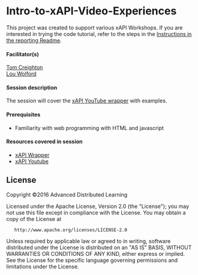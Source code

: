 # Intro-to-xAPI-Video-Experiences

This project was created to support various xAPI Workshops. If you are interested in trying the code tutorial, refer to the steps in the
[Instructions in the reporting Readme](https://github.com/adlnet/Intro-to-xAPI-Video-Experiences/blob/master/README.md).

#### Facilitator(s)
[Tom Creighton](https://www.linkedin.com/pub/tom-creighton/16/9b7/14)  
[Lou Wolford](https://www.linkedin.com/pub/lou-wolford/42/747/623)

#### Session description
 The session will cover the [xAPI YouTube wrapper](https://github.com/adlnet/xapi-youtube) with examples.

#### Prerequisites
 * Familiarity with web programming with HTML and javascript

#### Resources covered in session
* [xAPI Wrapper](https://github.com/adlnet/xAPIWrapper)
* [xAPI Youtube](https://github.com/adlnet/xapi-youtube)

## License
   Copyright &copy;2016 Advanced Distributed Learning

   Licensed under the Apache License, Version 2.0 (the "License");
   you may not use this file except in compliance with the License.
   You may obtain a copy of the License at

       http://www.apache.org/licenses/LICENSE-2.0

   Unless required by applicable law or agreed to in writing, software
   distributed under the License is distributed on an "AS IS" BASIS,
   WITHOUT WARRANTIES OR CONDITIONS OF ANY KIND, either express or implied.
   See the License for the specific language governing permissions and
   limitations under the License.
